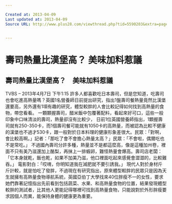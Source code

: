 ```yaml
---

Created at: 2013-04-09
Last updated at: 2013-04-09
Source URL: http://www.plus28.com/viewthread.php?tid=5590203&extra=page%3D1


---
```


# 壽司熱量比漢堡高？ 美味加料惹議


## 壽司熱量比漢堡高？　美味加料惹議

TVBS – 2013年4月7日 下午1:15
許多人都喜歡吃日本壽司，但是您知道，吃壽司也會吃進高熱量嗎？英國1名營養師日前提出研究，指出1盤壽司餐熱量竟然比漢堡還要高，另外還有1項有趣的研究，體型較胖的人會比較記得如何找到高熱量的食物，帶您看看。
一顆顆握壽司，醋米飯中包覆著配料，看起來好可口，這些一般印象中口味清淡的壽司，熱量卻沒有比較少，
日前1位英國營養師指出，1顆握壽司就有250-350卡，而1個壽司餐可能就有1050卡的高熱量，而被認為比較不健康的漢堡也不過才530卡，跟一般對於日本料理的健康形象差很大。民眾：「對啊，會比較高啊。」記者：「那吃了會不會擔心熱量太高？」民眾：「不會啦，偶爾吃也不是常吃。」
不過國內壽司分許多種，熱量並不是都這麼高，像是這種加州卷，裡面不只有美乃滋還加上酪梨，再抹上一排蝦卵，難怪熱量會爆高。壽司店老闆：「它本身就乾，飯也乾，如果不加美乃滋，他口裡面吃起來感覺會澀澀的，比較難吞。」
電影對白：「哎唷，你明知道我在減肥就不要引誘我。」
現代人對於身材斤斤計較，就是怕吃了發胖，不過現在有研究指出，原來體型較胖的民眾只是因為天生就擁有高熱量食物導航系統，英國亞伯丁大學找來40位胖瘦不一的女性，要求她們靠著記憶指出先前看到包括蔬菜、水果、和高熱量食物的位置，結果發現體型較胖的測試者，比其他人更能記得哪裡可找到高熱量食物，只能說對於外形胖瘦要求因個人而異，能保持身體的健康更為重要。

